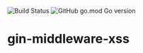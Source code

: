 ![Build Status](https://github.com/bettercode-oss/gin-middleware-xss/actions/workflows/build.yml/badge.svg)
![GitHub go.mod Go version](https://img.shields.io/github/go-mod/go-version/bettercode-oss/gin-middleware-xss)

# gin-middleware-xss
